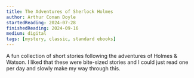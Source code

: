 ```yaml
---
title: The Adventures of Sherlock Holmes
author: Arthur Conan Doyle
startedReading: 2024-07-28
finishedReading: 2024-09-16
medium: digital
tags: [mystery, classic, standard ebooks]
---
```


A fun collection of short stories following the adventures of Holmes & Watson. I liked that these were bite-sized stories and I could just read one per day and slowly make my way through this.
